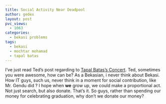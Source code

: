 ```yaml
---
title: Social Activity Near Deadpool
author: gedex
layout: post
pvc_views:
  - 1063
categories:
  - bekasi problems
tags:
  - bekasi
  - mochtar mohamad
  - tapal batas
---
```


I’ve just read Ted’s post regarding to [Tapal Batas’s Concert][1]. Ted, sometimes you were awesome, how can be?
As a Bekasian, i never think about Bekasi. How IT guys, such us, never think in a moment for social contribution, like Mr. Gendu did ? I hope when **we** grow up, we could make a proportional act. Not just search, but also donate. That’s it. So guys, rather than spending our money for celebrating graduation, why don’t we donate our money?

 [1]: http://t33d.wordpress.com/2008/03/31/konser-di-tapal-batas
